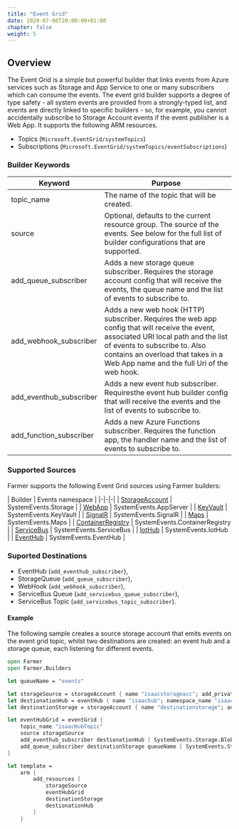 ```yaml
---
title: "Event Grid"
date: 2020-07-06T20:00:00+01:00
chapter: false
weight: 5
---
```


## Overview
The Event Grid is a simple but powerful builder that links events from Azure services such as Storage and App Service to one or many subscribers which can consume the events. The event grid builder supports a degree of type safety - all system events are provided from a strongly-typed list, and events are directly linked to specific builders - so, for example, you cannot accidentally subscribe to Storage Account events if the event publisher is a Web App. It supports the following ARM resources.

* Topics (`Microsoft.EventGrid/systemTopics`)
* Subscriptions (`Microsoft.EventGrid/systemTopics/eventSubscriptions`)

### Builder Keywords
|  Keyword | Purpose |
|-|-|
| topic_name | The name of the topic that will be created. |
| source | Optional, defaults to the current resource group. The source of the events. See below for the full list of builder configurations that are supported. |
| add_queue_subscriber | Adds a new storage queue subscriber. Requires the storage account config that will receive the events, the queue name and the list of events to subscribe to. |
| add_webhook_subscriber| Adds a new web hook (HTTP) subscriber. Requires the web app config that will receive the event, associated URI local path and the list of events to subscribe to. Also contains an overload that takes in a Web App name and the full Uri of the web hook. |
| add_eventhub_subscriber| Adds a new event hub subscriber. Requiresthe event hub builder config that will receive the events and the list of events to subscribe to. |
| add_function_subscriber| Adds a new Azure Functions subscriber. Requires the function app, the handler name and the list of events to subscribe to. |

### Supported Sources
Farmer supports the following Event Grid sources using Farmer builders:

| Builder | Events namespace |
|-|-|-|
| [StorageAccount](storage-account) | SystemEvents.Storage |
| [WebApp](web-app) | SystemEvents.AppServer |
| [KeyVault](keyvault) | SystemEvents.KeyVault |
| [SignalR](signalr) | SystemEvents.SignalR |
| [Maps](maps) | SystemEvents.Maps |
| [ContainerRegistry](container-registry) | SystemEvents.ContainerRegistry |
| [ServiceBus](service-bus) | SystemEvents.ServiceBus |
| [IotHub](iot-hub) | SystemEvents.IotHub |
| [EventHub](eventhub) | SystemEvents.EventHub |

### Suported Destinations

* EventHub (`add_eventhub_subscriber`),
* StorageQueue (`add_queue_subscriber`),
* WebHook (`add_webhook_subscriber`),
* ServiceBus Queue (`add_servicebus_queue_subscriber`),
* ServiceBus Topic (`add_servicebus_topic_subscriber`).

#### Example
The following sample creates a source storage account that emits events on the event grid topic, whilst two destinations are created: an event hub and a storage queue, each listening for different events.

```fsharp
open Farmer
open Farmer.Builders

let queueName = "events"

let storageSource = storageAccount { name "isaacstorageacc"; add_private_container "data" }
let destionationHub = eventHub { name "isaachub"; namespace_name "isaacns" }
let destinationStorage = storageAccount { name "destinationstorage"; add_queue queueName; add_private_container "events" }

let eventHubGrid = eventGrid {
    topic_name "isaacHubTopic"
    source storageSource
    add_eventhub_subscriber destionationHub [ SystemEvents.Storage.BlobCreated; SystemEvents.Storage.BlobDeleted ]
    add_queue_subscriber destinationStorage queueName [ SystemEvents.Storage.BlobCreated ]
}

let template =
    arm {
        add_resources [
            storageSource
            eventHubGrid
            destinationStorage
            destionationHub
        ]
    }
```